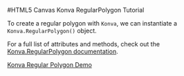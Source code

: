 
#HTML5 Canvas Konva RegularPolygon Tutorial

To create a regular polygon with `Konva`, we can instantiate a `Konva.RegularPolygon()` object.

For a full list of attributes and methods, check out the [Konva.RegularPolygon documentation](http://konva.github.io/api/Konva.RegularPolygon.html).

<a class="jsbin-embed" href="http://jsbin.com/xosiha/1/embed?js,output">Konva Regular Polygon Demo</a><script src="http://static.jsbin.com/js/embed.js"></script>